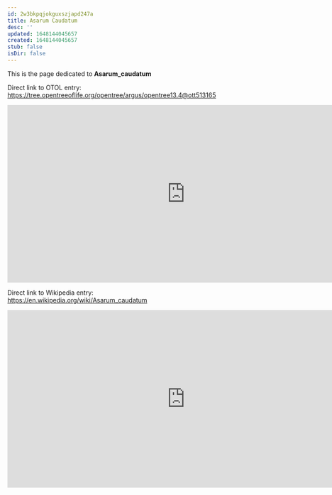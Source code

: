 ```yaml
---
id: 2w3bkpqjokguxszjapd247a
title: Asarum Caudatum
desc: ''
updated: 1648144045657
created: 1648144045657
stub: false
isDir: false
---
```

This is the page dedicated to **Asarum_caudatum**


Direct link to OTOL entry: https://tree.opentreeoflife.org/opentree/argus/opentree13.4@ott513165



<html>
    <body>
    <iframe src="https://tree.opentreeoflife.org/opentree/argus/opentree13.4@ott513165"
    width="800" height="400" frameborder="0" allowfullscreen> </iframe>
    </body>
</html>
    


Direct link to Wikipedia entry: https://en.wikipedia.org/wiki/Asarum_caudatum



<html>
    <body>
    <iframe src="https://en.wikipedia.org/wiki/Asarum_caudatum"
    width="800" height="400" frameborder="0" allowfullscreen> </iframe>
    </body>
</html>
    
